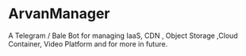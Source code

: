 # ArvanManager
A Telegram / Bale Bot for managing IaaS, CDN , Object Storage ,Cloud Container, Video Platform and for more in future.
